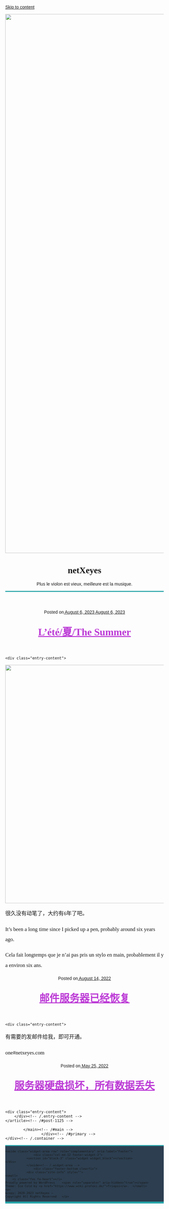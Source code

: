 <!DOCTYPE html>
<html lang="en-US" class="no-js no-svg">

<!-- Mirrored from www.netxeyes.com/ by HTTrack Website Copier/3.x [XR&CO'2014], Wed, 30 Aug 2023 10:29:18 GMT -->
<!-- Added by HTTrack --><meta http-equiv="content-type" content="text/html;charset=UTF-8" /><!-- /Added by HTTrack -->
<head>
<meta charset="UTF-8">
<meta name="viewport" content="width=device-width, initial-scale=1">
<script>(function(html){html.className = html.className.replace(/\bno-js\b/,'js' )})(document.documentElement);</script>
<title>netXeyes &#8211; Plus le violon est vieux, meilleure est la musique.</title>
<meta name='robots' content='max-image-preview:large' />
<link rel='dns-prefetch' href='index.html' />
<link rel='dns-prefetch' href='http://fonts.googleapis.com/' />
<link href='https://fonts.gstatic.com/' crossorigin rel='preconnect' />
<link rel="alternate" type="application/rss+xml" title="netXeyes &raquo; Feed" href="feed/index.html" />
<link rel="alternate" type="application/rss+xml" title="netXeyes &raquo; Comments Feed" href="comments/feed/index.html" />
<script>
window._wpemojiSettings = {"baseUrl":"https:\/\/s.w.org\/images\/core\/emoji\/14.0.0\/72x72\/","ext":".png","svgUrl":"https:\/\/s.w.org\/images\/core\/emoji\/14.0.0\/svg\/","svgExt":".svg","source":{"concatemoji":"https:\/\/www.netxeyes.com\/wp-includes\/js\/wp-emoji-release.min.js?ver=6.2.2"}};
/*! This file is auto-generated */
!function(e,a,t){var n,r,o,i=a.createElement("canvas"),p=i.getContext&&i.getContext("2d");function s(e,t){p.clearRect(0,0,i.width,i.height),p.fillText(e,0,0);e=i.toDataURL();return p.clearRect(0,0,i.width,i.height),p.fillText(t,0,0),e===i.toDataURL()}function c(e){var t=a.createElement("script");t.src=e,t.defer=t.type="text/javascript",a.getElementsByTagName("head")[0].appendChild(t)}for(o=Array("flag","emoji"),t.supports={everything:!0,everythingExceptFlag:!0},r=0;r<o.length;r++)t.supports[o[r]]=function(e){if(p&&p.fillText)switch(p.textBaseline="top",p.font="600 32px Arial",e){case"flag":return s("\ud83c\udff3\ufe0f\u200d\u26a7\ufe0f","\ud83c\udff3\ufe0f\u200b\u26a7\ufe0f")?!1:!s("\ud83c\uddfa\ud83c\uddf3","\ud83c\uddfa\u200b\ud83c\uddf3")&&!s("\ud83c\udff4\udb40\udc67\udb40\udc62\udb40\udc65\udb40\udc6e\udb40\udc67\udb40\udc7f","\ud83c\udff4\u200b\udb40\udc67\u200b\udb40\udc62\u200b\udb40\udc65\u200b\udb40\udc6e\u200b\udb40\udc67\u200b\udb40\udc7f");case"emoji":return!s("\ud83e\udef1\ud83c\udffb\u200d\ud83e\udef2\ud83c\udfff","\ud83e\udef1\ud83c\udffb\u200b\ud83e\udef2\ud83c\udfff")}return!1}(o[r]),t.supports.everything=t.supports.everything&&t.supports[o[r]],"flag"!==o[r]&&(t.supports.everythingExceptFlag=t.supports.everythingExceptFlag&&t.supports[o[r]]);t.supports.everythingExceptFlag=t.supports.everythingExceptFlag&&!t.supports.flag,t.DOMReady=!1,t.readyCallback=function(){t.DOMReady=!0},t.supports.everything||(n=function(){t.readyCallback()},a.addEventListener?(a.addEventListener("DOMContentLoaded",n,!1),e.addEventListener("load",n,!1)):(e.attachEvent("onload",n),a.attachEvent("onreadystatechange",function(){"complete"===a.readyState&&t.readyCallback()})),(e=t.source||{}).concatemoji?c(e.concatemoji):e.wpemoji&&e.twemoji&&(c(e.twemoji),c(e.wpemoji)))}(window,document,window._wpemojiSettings);
</script>
<style>
img.wp-smiley,
img.emoji {
	display: inline !important;
	border: none !important;
	box-shadow: none !important;
	height: 1em !important;
	width: 1em !important;
	margin: 0 0.07em !important;
	vertical-align: -0.1em !important;
	background: none !important;
	padding: 0 !important;
}
</style>
	<link rel='stylesheet' id='wp-block-library-css' href='wp-includes/css/dist/block-library/style.min3781.css?ver=6.2.2' media='all' />
<style id='wp-block-library-theme-inline-css'>
.wp-block-audio figcaption{color:#555;font-size:13px;text-align:center}.is-dark-theme .wp-block-audio figcaption{color:hsla(0,0%,100%,.65)}.wp-block-audio{margin:0 0 1em}.wp-block-code{border:1px solid #ccc;border-radius:4px;font-family:Menlo,Consolas,monaco,monospace;padding:.8em 1em}.wp-block-embed figcaption{color:#555;font-size:13px;text-align:center}.is-dark-theme .wp-block-embed figcaption{color:hsla(0,0%,100%,.65)}.wp-block-embed{margin:0 0 1em}.blocks-gallery-caption{color:#555;font-size:13px;text-align:center}.is-dark-theme .blocks-gallery-caption{color:hsla(0,0%,100%,.65)}.wp-block-image figcaption{color:#555;font-size:13px;text-align:center}.is-dark-theme .wp-block-image figcaption{color:hsla(0,0%,100%,.65)}.wp-block-image{margin:0 0 1em}.wp-block-pullquote{border-bottom:4px solid;border-top:4px solid;color:currentColor;margin-bottom:1.75em}.wp-block-pullquote cite,.wp-block-pullquote footer,.wp-block-pullquote__citation{color:currentColor;font-size:.8125em;font-style:normal;text-transform:uppercase}.wp-block-quote{border-left:.25em solid;margin:0 0 1.75em;padding-left:1em}.wp-block-quote cite,.wp-block-quote footer{color:currentColor;font-size:.8125em;font-style:normal;position:relative}.wp-block-quote.has-text-align-right{border-left:none;border-right:.25em solid;padding-left:0;padding-right:1em}.wp-block-quote.has-text-align-center{border:none;padding-left:0}.wp-block-quote.is-large,.wp-block-quote.is-style-large,.wp-block-quote.is-style-plain{border:none}.wp-block-search .wp-block-search__label{font-weight:700}.wp-block-search__button{border:1px solid #ccc;padding:.375em .625em}:where(.wp-block-group.has-background){padding:1.25em 2.375em}.wp-block-separator.has-css-opacity{opacity:.4}.wp-block-separator{border:none;border-bottom:2px solid;margin-left:auto;margin-right:auto}.wp-block-separator.has-alpha-channel-opacity{opacity:1}.wp-block-separator:not(.is-style-wide):not(.is-style-dots){width:100px}.wp-block-separator.has-background:not(.is-style-dots){border-bottom:none;height:1px}.wp-block-separator.has-background:not(.is-style-wide):not(.is-style-dots){height:2px}.wp-block-table{margin:0 0 1em}.wp-block-table td,.wp-block-table th{word-break:normal}.wp-block-table figcaption{color:#555;font-size:13px;text-align:center}.is-dark-theme .wp-block-table figcaption{color:hsla(0,0%,100%,.65)}.wp-block-video figcaption{color:#555;font-size:13px;text-align:center}.is-dark-theme .wp-block-video figcaption{color:hsla(0,0%,100%,.65)}.wp-block-video{margin:0 0 1em}.wp-block-template-part.has-background{margin-bottom:0;margin-top:0;padding:1.25em 2.375em}
</style>
<link rel='stylesheet' id='classic-theme-styles-css' href='wp-includes/css/classic-themes.min3781.css?ver=6.2.2' media='all' />
<style id='global-styles-inline-css'>
body{--wp--preset--color--black: #000000;--wp--preset--color--cyan-bluish-gray: #abb8c3;--wp--preset--color--white: #ffffff;--wp--preset--color--pale-pink: #f78da7;--wp--preset--color--vivid-red: #cf2e2e;--wp--preset--color--luminous-vivid-orange: #ff6900;--wp--preset--color--luminous-vivid-amber: #fcb900;--wp--preset--color--light-green-cyan: #7bdcb5;--wp--preset--color--vivid-green-cyan: #00d084;--wp--preset--color--pale-cyan-blue: #8ed1fc;--wp--preset--color--vivid-cyan-blue: #0693e3;--wp--preset--color--vivid-purple: #9b51e0;--wp--preset--gradient--vivid-cyan-blue-to-vivid-purple: linear-gradient(135deg,rgba(6,147,227,1) 0%,rgb(155,81,224) 100%);--wp--preset--gradient--light-green-cyan-to-vivid-green-cyan: linear-gradient(135deg,rgb(122,220,180) 0%,rgb(0,208,130) 100%);--wp--preset--gradient--luminous-vivid-amber-to-luminous-vivid-orange: linear-gradient(135deg,rgba(252,185,0,1) 0%,rgba(255,105,0,1) 100%);--wp--preset--gradient--luminous-vivid-orange-to-vivid-red: linear-gradient(135deg,rgba(255,105,0,1) 0%,rgb(207,46,46) 100%);--wp--preset--gradient--very-light-gray-to-cyan-bluish-gray: linear-gradient(135deg,rgb(238,238,238) 0%,rgb(169,184,195) 100%);--wp--preset--gradient--cool-to-warm-spectrum: linear-gradient(135deg,rgb(74,234,220) 0%,rgb(151,120,209) 20%,rgb(207,42,186) 40%,rgb(238,44,130) 60%,rgb(251,105,98) 80%,rgb(254,248,76) 100%);--wp--preset--gradient--blush-light-purple: linear-gradient(135deg,rgb(255,206,236) 0%,rgb(152,150,240) 100%);--wp--preset--gradient--blush-bordeaux: linear-gradient(135deg,rgb(254,205,165) 0%,rgb(254,45,45) 50%,rgb(107,0,62) 100%);--wp--preset--gradient--luminous-dusk: linear-gradient(135deg,rgb(255,203,112) 0%,rgb(199,81,192) 50%,rgb(65,88,208) 100%);--wp--preset--gradient--pale-ocean: linear-gradient(135deg,rgb(255,245,203) 0%,rgb(182,227,212) 50%,rgb(51,167,181) 100%);--wp--preset--gradient--electric-grass: linear-gradient(135deg,rgb(202,248,128) 0%,rgb(113,206,126) 100%);--wp--preset--gradient--midnight: linear-gradient(135deg,rgb(2,3,129) 0%,rgb(40,116,252) 100%);--wp--preset--duotone--dark-grayscale: url('#wp-duotone-dark-grayscale');--wp--preset--duotone--grayscale: url('#wp-duotone-grayscale');--wp--preset--duotone--purple-yellow: url('#wp-duotone-purple-yellow');--wp--preset--duotone--blue-red: url('#wp-duotone-blue-red');--wp--preset--duotone--midnight: url('#wp-duotone-midnight');--wp--preset--duotone--magenta-yellow: url('#wp-duotone-magenta-yellow');--wp--preset--duotone--purple-green: url('#wp-duotone-purple-green');--wp--preset--duotone--blue-orange: url('#wp-duotone-blue-orange');--wp--preset--font-size--small: 13px;--wp--preset--font-size--medium: 20px;--wp--preset--font-size--large: 36px;--wp--preset--font-size--x-large: 42px;--wp--preset--spacing--20: 0.44rem;--wp--preset--spacing--30: 0.67rem;--wp--preset--spacing--40: 1rem;--wp--preset--spacing--50: 1.5rem;--wp--preset--spacing--60: 2.25rem;--wp--preset--spacing--70: 3.38rem;--wp--preset--spacing--80: 5.06rem;--wp--preset--shadow--natural: 6px 6px 9px rgba(0, 0, 0, 0.2);--wp--preset--shadow--deep: 12px 12px 50px rgba(0, 0, 0, 0.4);--wp--preset--shadow--sharp: 6px 6px 0px rgba(0, 0, 0, 0.2);--wp--preset--shadow--outlined: 6px 6px 0px -3px rgba(255, 255, 255, 1), 6px 6px rgba(0, 0, 0, 1);--wp--preset--shadow--crisp: 6px 6px 0px rgba(0, 0, 0, 1);}:where(.is-layout-flex){gap: 0.5em;}body .is-layout-flow > .alignleft{float: left;margin-inline-start: 0;margin-inline-end: 2em;}body .is-layout-flow > .alignright{float: right;margin-inline-start: 2em;margin-inline-end: 0;}body .is-layout-flow > .aligncenter{margin-left: auto !important;margin-right: auto !important;}body .is-layout-constrained > .alignleft{float: left;margin-inline-start: 0;margin-inline-end: 2em;}body .is-layout-constrained > .alignright{float: right;margin-inline-start: 2em;margin-inline-end: 0;}body .is-layout-constrained > .aligncenter{margin-left: auto !important;margin-right: auto !important;}body .is-layout-constrained > :where(:not(.alignleft):not(.alignright):not(.alignfull)){max-width: var(--wp--style--global--content-size);margin-left: auto !important;margin-right: auto !important;}body .is-layout-constrained > .alignwide{max-width: var(--wp--style--global--wide-size);}body .is-layout-flex{display: flex;}body .is-layout-flex{flex-wrap: wrap;align-items: center;}body .is-layout-flex > *{margin: 0;}:where(.wp-block-columns.is-layout-flex){gap: 2em;}.has-black-color{color: var(--wp--preset--color--black) !important;}.has-cyan-bluish-gray-color{color: var(--wp--preset--color--cyan-bluish-gray) !important;}.has-white-color{color: var(--wp--preset--color--white) !important;}.has-pale-pink-color{color: var(--wp--preset--color--pale-pink) !important;}.has-vivid-red-color{color: var(--wp--preset--color--vivid-red) !important;}.has-luminous-vivid-orange-color{color: var(--wp--preset--color--luminous-vivid-orange) !important;}.has-luminous-vivid-amber-color{color: var(--wp--preset--color--luminous-vivid-amber) !important;}.has-light-green-cyan-color{color: var(--wp--preset--color--light-green-cyan) !important;}.has-vivid-green-cyan-color{color: var(--wp--preset--color--vivid-green-cyan) !important;}.has-pale-cyan-blue-color{color: var(--wp--preset--color--pale-cyan-blue) !important;}.has-vivid-cyan-blue-color{color: var(--wp--preset--color--vivid-cyan-blue) !important;}.has-vivid-purple-color{color: var(--wp--preset--color--vivid-purple) !important;}.has-black-background-color{background-color: var(--wp--preset--color--black) !important;}.has-cyan-bluish-gray-background-color{background-color: var(--wp--preset--color--cyan-bluish-gray) !important;}.has-white-background-color{background-color: var(--wp--preset--color--white) !important;}.has-pale-pink-background-color{background-color: var(--wp--preset--color--pale-pink) !important;}.has-vivid-red-background-color{background-color: var(--wp--preset--color--vivid-red) !important;}.has-luminous-vivid-orange-background-color{background-color: var(--wp--preset--color--luminous-vivid-orange) !important;}.has-luminous-vivid-amber-background-color{background-color: var(--wp--preset--color--luminous-vivid-amber) !important;}.has-light-green-cyan-background-color{background-color: var(--wp--preset--color--light-green-cyan) !important;}.has-vivid-green-cyan-background-color{background-color: var(--wp--preset--color--vivid-green-cyan) !important;}.has-pale-cyan-blue-background-color{background-color: var(--wp--preset--color--pale-cyan-blue) !important;}.has-vivid-cyan-blue-background-color{background-color: var(--wp--preset--color--vivid-cyan-blue) !important;}.has-vivid-purple-background-color{background-color: var(--wp--preset--color--vivid-purple) !important;}.has-black-border-color{border-color: var(--wp--preset--color--black) !important;}.has-cyan-bluish-gray-border-color{border-color: var(--wp--preset--color--cyan-bluish-gray) !important;}.has-white-border-color{border-color: var(--wp--preset--color--white) !important;}.has-pale-pink-border-color{border-color: var(--wp--preset--color--pale-pink) !important;}.has-vivid-red-border-color{border-color: var(--wp--preset--color--vivid-red) !important;}.has-luminous-vivid-orange-border-color{border-color: var(--wp--preset--color--luminous-vivid-orange) !important;}.has-luminous-vivid-amber-border-color{border-color: var(--wp--preset--color--luminous-vivid-amber) !important;}.has-light-green-cyan-border-color{border-color: var(--wp--preset--color--light-green-cyan) !important;}.has-vivid-green-cyan-border-color{border-color: var(--wp--preset--color--vivid-green-cyan) !important;}.has-pale-cyan-blue-border-color{border-color: var(--wp--preset--color--pale-cyan-blue) !important;}.has-vivid-cyan-blue-border-color{border-color: var(--wp--preset--color--vivid-cyan-blue) !important;}.has-vivid-purple-border-color{border-color: var(--wp--preset--color--vivid-purple) !important;}.has-vivid-cyan-blue-to-vivid-purple-gradient-background{background: var(--wp--preset--gradient--vivid-cyan-blue-to-vivid-purple) !important;}.has-light-green-cyan-to-vivid-green-cyan-gradient-background{background: var(--wp--preset--gradient--light-green-cyan-to-vivid-green-cyan) !important;}.has-luminous-vivid-amber-to-luminous-vivid-orange-gradient-background{background: var(--wp--preset--gradient--luminous-vivid-amber-to-luminous-vivid-orange) !important;}.has-luminous-vivid-orange-to-vivid-red-gradient-background{background: var(--wp--preset--gradient--luminous-vivid-orange-to-vivid-red) !important;}.has-very-light-gray-to-cyan-bluish-gray-gradient-background{background: var(--wp--preset--gradient--very-light-gray-to-cyan-bluish-gray) !important;}.has-cool-to-warm-spectrum-gradient-background{background: var(--wp--preset--gradient--cool-to-warm-spectrum) !important;}.has-blush-light-purple-gradient-background{background: var(--wp--preset--gradient--blush-light-purple) !important;}.has-blush-bordeaux-gradient-background{background: var(--wp--preset--gradient--blush-bordeaux) !important;}.has-luminous-dusk-gradient-background{background: var(--wp--preset--gradient--luminous-dusk) !important;}.has-pale-ocean-gradient-background{background: var(--wp--preset--gradient--pale-ocean) !important;}.has-electric-grass-gradient-background{background: var(--wp--preset--gradient--electric-grass) !important;}.has-midnight-gradient-background{background: var(--wp--preset--gradient--midnight) !important;}.has-small-font-size{font-size: var(--wp--preset--font-size--small) !important;}.has-medium-font-size{font-size: var(--wp--preset--font-size--medium) !important;}.has-large-font-size{font-size: var(--wp--preset--font-size--large) !important;}.has-x-large-font-size{font-size: var(--wp--preset--font-size--x-large) !important;}
.wp-block-navigation a:where(:not(.wp-element-button)){color: inherit;}
:where(.wp-block-columns.is-layout-flex){gap: 2em;}
.wp-block-pullquote{font-size: 1.5em;line-height: 1.6;}
</style>
<link rel='stylesheet' id='wpicecold-bootstrap-css' href='wp-content/themes/ice-cold/assets/css/bootstrap/bootstrap.min89df.css?ver=4.6.0' media='all' />
<link rel='stylesheet' id='wpicecold-fontawesome-style-css' href='wp-content/themes/ice-cold/assets/css/font-awesome/all.min41a9.css?ver=5.15.2' media='all' />
<link rel='stylesheet' id='wpicecold-animate-css-css' href='wp-content/themes/ice-cold/assets/css/animate/animate.min0235.css?ver=4.1.1' media='all' />
<link rel='stylesheet' id='wpicecold-style-css' href='wp-content/themes/ice-cold/style8a54.css?ver=1.0.0' media='all' />
<link rel='stylesheet' id='wpicecold-site-style-css' href='wp-content/themes/ice-cold/assets/css/website/site-style.min8a54.css?ver=1.0.0' media='all' />
<style id='wpicecold-site-style-inline-css'>

		a,
		a:link,
		.table a,
		.dl dd a,
		table a:hover, 
		table a:focus, 
		a:hover, 
		a:focus, 
		dl dd a:hover, 
		dl dd a:focus,
		.entry-content a,
		.entry-content a:hover,
		.entry-content a:focus,
		h1.page-title,
		h1.entry-title,
		h1.page-title,
		h1.entry-title,
		.content-area h2.widget-title a,
		table#wp-calendar tbody a,
		table#wp-calendar tbody a:hover,
		table#wp-calendar tbody a:focus,
		td#prev a:focus,
		td#next a:focus,
		td#prev a:hover,
		td#next a:hover,
		.comments-area a,
		.comments-area a:hover,
		.comments-area a:focus,
		.pingback a.url,
		.trackback a.url,
		.comments-title,
		.blog-author h6 a,
		.blog-author h6 a:hover,
		.blog-author h6 a:focus,
		.page-links a .page-number,
		.post-navigation .nav-previous a,
		.post-navigation .nav-next a,
		.post-navigation .nav-previous a:hover,
		.post-navigation .nav-next a:hover,
		.post-navigation .nav-previous a:focus,
		.post-navigation .nav-next a:focus,
		a.more-link,
		.entry-footer a,
		.textwidget p a,
		.entry-footer a:link,
		.entry-footer a:hover,
		.entry-footer a:focus,
		h2.entry-title, h2.page-title,
		.edit-link a,
		.thbreadcrumb a,
		h1.entry-title a, 
		h2.entry-title a,
		h3.entry-title a,
		h1.entry-title a:focus,
		h1.entry-title a:hover, 
		h2.entry-title a:focus, 
		h2.entry-title a:hover, 
		h3.entry-title a:focus, 
		h3.entry-title a:hover,
		span.current,
		a.page-numbers,
		.dots,
		a.page-numbers:focus,
		a.page-numbers:hover,
		.entry-content .page-links a .page-number:focus, 
		.entry-content .page-links a .page-number:hover, 
		.entry-content .page-links a:focus, 
		.entry-content .page-links a:hover,
		.entry-content span.current,
		.wp-block-separator,
		.widget ul li a,
		.widget ul li a:focus, 
		.widget ul li a:hover,
		.site-title a,
		.navbar-nav > li.current-menu-item > a, 
		.navbar-nav > li.current > a, 
		.navbar-nav > li.current_page_ancestor > a, 
		.navbar-nav > li:hover > a,
		.menu-item-has-children .sub-menu li a:hover,
		.navbar-nav li a:hover{
			color: #25a3a8;
		}
		.is-style-outline > .wp-block-button__link:not(.has-background), 
		.wp-block-button__link.is-style-outline:not(.has-background){
			color: #25a3a8 !important;
		}
		.trenner-panel,
		.site-footer{
			border-top: 3px solid #25a3a8;
		}
		.wp-block-quote {
			border-left: 4px solid #25a3a8;
		}
		.comments-pagination, 
		.pagination,
		.entry-footer {
			border-top: 1px solid #25a3a8;
		}
		.site-main-page .sticky {
			border: 1px dotted #25a3a8;
		}
		table#wp-calendar thead th {
			border-bottom: 2px solid #25a3a8;
		}
		.up_scrollup,
		.sidebar-top,
		.btn, 
		.btn-primary, 
		.wp-block-button__link,
		.btn-primary:hover,
		.wp-block-button__link:hover,
		.wp-block-button__link:focus,
		main button, 
		main input[type="button"], 
		main input[type="submit"],
		.social-navigation a,
		.social-navigation a:focus, 
		.social-navigation a:hover,
		.woocommerce #respond input#submit, 
		.woocommerce #respond input#submit.alt, 
		.woocommerce a.button, 
		.woocommerce a.button.alt, 
		.woocommerce button.button, 
		.woocommerce button.button.alt, 
		.woocommerce input.button, 
		.woocommerce input.button.alt,
		.woocommerce #respond input#submit.alt:hover, 
		.woocommerce #respond input#submit:hover, 
		.woocommerce a.button.alt:hover, 
		.woocommerce a.button:hover, 
		.woocommerce button.button.alt:hover, 
		.woocommerce button.button:hover, 
		.woocommerce input.button.alt:hover, 
		.woocommerce input.button:hover,
		.reply a,
		.reply a:hover,
		.reply a:focus,
		.widget-search-button:focus, 
		.widget-search-button:hover{
			background-color: #25a3a8;
		}
		.widget-search-button:focus, 
		.widget-search-button:hover,
		.form-control:focus {
			border-color: #25a3a8;
		}
		.form-control:focus {
			box-shadow: 0 0 0 .2rem rgba( 37,163,168, 0.25 );
		}
		.content-area h2.widget-title {
			border-left: 5px solid #25a3a8;
			background-color: #2c3e50;
		}.site-info {
			border-top: 1px dotted #25a3a8;
		}
		.menu-item-has-children .sub-menu,
		.menu-item-has-children .sub-menu .menu-item-has-children .sub-menu {
			border-top: 2px solid #25a3a8;
		}
		.menu-item-has-children:focus-within .sub-menu li, 
		.menu-item-has-children:hover .sub-menu li {
			border-bottom: 1px solid #25a3a8;
		}.navbar-main,
						.site-footer{
							border-bottom: 6px solid #25a3a8;
						}.site-header{
							border-bottom: 3px solid #25a3a8;
						}
	.site-footer{
			background-color: #2c3e50;
	}
	.site-footer,
	.site-footer h2.widget-title,
	.site-footer .textwidget p a, 
	.site-footer .widget ul li a,
	a.privacy-policy-link,
	a.privacy-policy-link:link,
	.site-info a,
	.site-info span[role="separator"],
	.site-info a:hover,
	.site-info a:focus{
			color: #fff;
	}.header-background-overlay {
			background: #186ca0;
			opacity: 0.4;
		}.navbar-main {
			opacity: 1;
		}
</style>
<link rel='stylesheet' id='olympus-google-fonts-css' href='https://fonts.googleapis.com/css?family=El+Messiri%3A400%2C500%2C600%2C700%2C400i%2C500i%2C600i%2C700i%7CBelgrano%3A400%2C400i%7CHalant%3A300%2C400%2C500%2C600%2C700%2C300i%2C400i%2C500i%2C600i%2C700i&amp;display=swap&amp;ver=2.5.8' media='all' />
<script id='wp-statistics-tracker-js-extra'>
var WP_Statistics_Tracker_Object = {"hitRequestUrl":"https:\/\/www.netxeyes.com\/wp-json\/wp-statistics\/v2\/hit?wp_statistics_hit_rest=yes&track_all=1&current_page_type=home&current_page_id=0&search_query&page_uri=Lw=","keepOnlineRequestUrl":"https:\/\/www.netxeyes.com\/wp-json\/wp-statistics\/v2\/online?wp_statistics_hit_rest=yes&track_all=1&current_page_type=home&current_page_id=0&search_query&page_uri=Lw=","option":{"dntEnabled":"1","cacheCompatibility":"1"}};
</script>
<script src='wp-content/plugins/wp-statistics/assets/js/tracker3781.js?ver=6.2.2' id='wp-statistics-tracker-js'></script>
<script src='wp-includes/js/jquery/jquery.min5aed.js?ver=3.6.4' id='jquery-core-js'></script>
<script src='wp-includes/js/jquery/jquery-migrate.min6b00.js?ver=3.4.0' id='jquery-migrate-js'></script>
<script src='wp-content/themes/ice-cold/assets/js/bootstrap/bootstrap.min89df.js?ver=4.6.0' id='wpicecold-bootstrap-js-js'></script>
<link rel="https://api.w.org/" href="wp-json/index.html" /><link rel="EditURI" type="application/rsd+xml" title="RSD" href="xmlrpc0db0.php?rsd" />
<link rel="wlwmanifest" type="application/wlwmanifest+xml" href="wp-includes/wlwmanifest.html" />
<meta name="generator" content="WordPress 6.2.2" />
<!-- Analytics by WP Statistics v14.1.4 - https://wp-statistics.com/ -->
	<!-- Fonts Plugin CSS - https://fontsplugin.com/ -->
	<style>
		:root {
--font-base: Arial, Helvetica Neue, Helvetica, sans-serif;
--font-headings: El Messiri;
}
body, #content, .entry-content, .post-content, .page-content, .post-excerpt, .entry-summary, .entry-excerpt, .widget-area, .widget, .sidebar, #sidebar, footer, .footer, #footer, .site-footer {
font-family: Arial, Helvetica Neue, Helvetica, sans-serif;
 }
#site-title, .site-title, #site-title a, .site-title a, .entry-title, .entry-title a, h1, h2, h3, h4, h5, h6, .widget-title {
font-family: "El Messiri";
font-style: normal;
letter-spacing: -0.1px;
 }
.entry-content, .entry-content p, .post-content, .page-content, .post-excerpt, .entry-summary, .entry-excerpt, .excerpt, .excerpt p, .type-post p, .type-page p {
font-family: "Belgrano";
font-size: 17px;
line-height: 1.9;
font-weight: 400;
letter-spacing: -0.1px;
 }
.entry-title, .entry-title a, .post-title, .post-title a, .page-title, .entry-content h1, #content h1, .type-post h1, .type-page h1 {
font-family: Palatino, Palatino Linotype, Palatino LT STD, Book Antiqua, Georgia, serif;
font-size: 32px;
color: #bc3bd6;
 }
.entry-content h2, .post-content h2, .page-content h2, #content h2, .type-post h2, .type-page h2 {
font-family: Palatino, Palatino Linotype, Palatino LT STD, Book Antiqua, Georgia, serif;
font-size: 24px;
color: #d2e2ef;
 }
.entry-content h3, .post-content h3, .page-content h3, #content h3, .type-post h3, .type-page h3 {
font-family: "Halant";
font-size: 21px;
color: #163a8e;
 }
.entry-content h4, .post-content h4, .page-content h4, #content h4, .type-post h4, .type-page h4 {
font-size: 18px;
color: #e0b97f;
 }
footer h1, footer h2, footer h3, footer h4, footer h5, footer h6,
												.footer h1, .footer h2, .footer h3, .footer h4, .footer h5, .footer h6
												#footer h1, #footer h2, #footer h3, #footer h4, #footer h5, #footer h6 {
font-family: Arial, Helvetica Neue, Helvetica, sans-serif;
 }
footer, #footer, .footer, .site-footer {
font-family: Verdana, Geneva, sans-serif;
font-size: 11px;
 }
	</style>
	<!-- Fonts Plugin CSS -->
	</head>
<body class="home blog wp-custom-logo wp-embed-responsive hfeed wpicecold-front-page-blog has-header-image">
	<!-- Preloader -->
		<div class="preloader">
			<div class="status">&nbsp;</div>
		</div>
	<!-- Preloader End -->
	
<!-- Header -->
<svg xmlns="http://www.w3.org/2000/svg" viewBox="0 0 0 0" width="0" height="0" focusable="false" role="none" style="visibility: hidden; position: absolute; left: -9999px; overflow: hidden;" ><defs><filter id="wp-duotone-dark-grayscale"><feColorMatrix color-interpolation-filters="sRGB" type="matrix" values=" .299 .587 .114 0 0 .299 .587 .114 0 0 .299 .587 .114 0 0 .299 .587 .114 0 0 " /><feComponentTransfer color-interpolation-filters="sRGB" ><feFuncR type="table" tableValues="0 0.49803921568627" /><feFuncG type="table" tableValues="0 0.49803921568627" /><feFuncB type="table" tableValues="0 0.49803921568627" /><feFuncA type="table" tableValues="1 1" /></feComponentTransfer><feComposite in2="SourceGraphic" operator="in" /></filter></defs></svg><svg xmlns="http://www.w3.org/2000/svg" viewBox="0 0 0 0" width="0" height="0" focusable="false" role="none" style="visibility: hidden; position: absolute; left: -9999px; overflow: hidden;" ><defs><filter id="wp-duotone-grayscale"><feColorMatrix color-interpolation-filters="sRGB" type="matrix" values=" .299 .587 .114 0 0 .299 .587 .114 0 0 .299 .587 .114 0 0 .299 .587 .114 0 0 " /><feComponentTransfer color-interpolation-filters="sRGB" ><feFuncR type="table" tableValues="0 1" /><feFuncG type="table" tableValues="0 1" /><feFuncB type="table" tableValues="0 1" /><feFuncA type="table" tableValues="1 1" /></feComponentTransfer><feComposite in2="SourceGraphic" operator="in" /></filter></defs></svg><svg xmlns="http://www.w3.org/2000/svg" viewBox="0 0 0 0" width="0" height="0" focusable="false" role="none" style="visibility: hidden; position: absolute; left: -9999px; overflow: hidden;" ><defs><filter id="wp-duotone-purple-yellow"><feColorMatrix color-interpolation-filters="sRGB" type="matrix" values=" .299 .587 .114 0 0 .299 .587 .114 0 0 .299 .587 .114 0 0 .299 .587 .114 0 0 " /><feComponentTransfer color-interpolation-filters="sRGB" ><feFuncR type="table" tableValues="0.54901960784314 0.98823529411765" /><feFuncG type="table" tableValues="0 1" /><feFuncB type="table" tableValues="0.71764705882353 0.25490196078431" /><feFuncA type="table" tableValues="1 1" /></feComponentTransfer><feComposite in2="SourceGraphic" operator="in" /></filter></defs></svg><svg xmlns="http://www.w3.org/2000/svg" viewBox="0 0 0 0" width="0" height="0" focusable="false" role="none" style="visibility: hidden; position: absolute; left: -9999px; overflow: hidden;" ><defs><filter id="wp-duotone-blue-red"><feColorMatrix color-interpolation-filters="sRGB" type="matrix" values=" .299 .587 .114 0 0 .299 .587 .114 0 0 .299 .587 .114 0 0 .299 .587 .114 0 0 " /><feComponentTransfer color-interpolation-filters="sRGB" ><feFuncR type="table" tableValues="0 1" /><feFuncG type="table" tableValues="0 0.27843137254902" /><feFuncB type="table" tableValues="0.5921568627451 0.27843137254902" /><feFuncA type="table" tableValues="1 1" /></feComponentTransfer><feComposite in2="SourceGraphic" operator="in" /></filter></defs></svg><svg xmlns="http://www.w3.org/2000/svg" viewBox="0 0 0 0" width="0" height="0" focusable="false" role="none" style="visibility: hidden; position: absolute; left: -9999px; overflow: hidden;" ><defs><filter id="wp-duotone-midnight"><feColorMatrix color-interpolation-filters="sRGB" type="matrix" values=" .299 .587 .114 0 0 .299 .587 .114 0 0 .299 .587 .114 0 0 .299 .587 .114 0 0 " /><feComponentTransfer color-interpolation-filters="sRGB" ><feFuncR type="table" tableValues="0 0" /><feFuncG type="table" tableValues="0 0.64705882352941" /><feFuncB type="table" tableValues="0 1" /><feFuncA type="table" tableValues="1 1" /></feComponentTransfer><feComposite in2="SourceGraphic" operator="in" /></filter></defs></svg><svg xmlns="http://www.w3.org/2000/svg" viewBox="0 0 0 0" width="0" height="0" focusable="false" role="none" style="visibility: hidden; position: absolute; left: -9999px; overflow: hidden;" ><defs><filter id="wp-duotone-magenta-yellow"><feColorMatrix color-interpolation-filters="sRGB" type="matrix" values=" .299 .587 .114 0 0 .299 .587 .114 0 0 .299 .587 .114 0 0 .299 .587 .114 0 0 " /><feComponentTransfer color-interpolation-filters="sRGB" ><feFuncR type="table" tableValues="0.78039215686275 1" /><feFuncG type="table" tableValues="0 0.94901960784314" /><feFuncB type="table" tableValues="0.35294117647059 0.47058823529412" /><feFuncA type="table" tableValues="1 1" /></feComponentTransfer><feComposite in2="SourceGraphic" operator="in" /></filter></defs></svg><svg xmlns="http://www.w3.org/2000/svg" viewBox="0 0 0 0" width="0" height="0" focusable="false" role="none" style="visibility: hidden; position: absolute; left: -9999px; overflow: hidden;" ><defs><filter id="wp-duotone-purple-green"><feColorMatrix color-interpolation-filters="sRGB" type="matrix" values=" .299 .587 .114 0 0 .299 .587 .114 0 0 .299 .587 .114 0 0 .299 .587 .114 0 0 " /><feComponentTransfer color-interpolation-filters="sRGB" ><feFuncR type="table" tableValues="0.65098039215686 0.40392156862745" /><feFuncG type="table" tableValues="0 1" /><feFuncB type="table" tableValues="0.44705882352941 0.4" /><feFuncA type="table" tableValues="1 1" /></feComponentTransfer><feComposite in2="SourceGraphic" operator="in" /></filter></defs></svg><svg xmlns="http://www.w3.org/2000/svg" viewBox="0 0 0 0" width="0" height="0" focusable="false" role="none" style="visibility: hidden; position: absolute; left: -9999px; overflow: hidden;" ><defs><filter id="wp-duotone-blue-orange"><feColorMatrix color-interpolation-filters="sRGB" type="matrix" values=" .299 .587 .114 0 0 .299 .587 .114 0 0 .299 .587 .114 0 0 .299 .587 .114 0 0 " /><feComponentTransfer color-interpolation-filters="sRGB" ><feFuncR type="table" tableValues="0.098039215686275 1" /><feFuncG type="table" tableValues="0 0.66274509803922" /><feFuncB type="table" tableValues="0.84705882352941 0.41960784313725" /><feFuncA type="table" tableValues="1 1" /></feComponentTransfer><feComposite in2="SourceGraphic" operator="in" /></filter></defs></svg>
<a class="skip-link screen-reader-text" href="#main">Skip to content</a>

<!-- Header Media -->
<header id="masthead" class="site-header" role="banner">
<!-- custom-header -->
<div class="custom-header">
	<div class="grid-mask"></div>
	<div class="header-background-overlay"></div>
	<div class="custom-header-media" style="filter: blur(0px);">
	<div id="wp-custom-header" class="wp-custom-header"><img src="https://lemonde.xx8.org/wp-content/uploads/2021/05/DSC01010-scaled.jpg" width="2560" height="1707" alt="" srcset="https://www.netxeyes.com/wp-content/uploads/2021/05/DSC01010-scaled.jpg 2560w, https://www.netxeyes.com/wp-content/uploads/2021/05/DSC01010-300x200.jpg 300w, https://www.netxeyes.com/wp-content/uploads/2021/05/DSC01010-1024x683.jpg 1024w, https://www.netxeyes.com/wp-content/uploads/2021/05/DSC01010-768x512.jpg 768w, https://www.netxeyes.com/wp-content/uploads/2021/05/DSC01010-1536x1024.jpg 1536w, https://www.netxeyes.com/wp-content/uploads/2021/05/DSC01010-2048x1365.jpg 2048w" sizes="(max-width: 2560px) 100vw, 2560px" /></div>	</div>
	<div class="element-overlay container">
	<div class="row">
		<div class="col-md-12">
			<div class="site-branding-text">
											<h1>netXeyes</h1>
							<p class="site-description text-white">Plus le violon est vieux, meilleure est la musique.</p>
														</div><!-- /.site-branding-text -->
		</div>
	</div><!-- /.row -->
</div><!-- /.element-overlay container -->

<!-- Start slide-down-pl -->
<div class="slide-down-pl">
	<a href="#main"><i class="fas fa-chevron-down animate__animated animate__infinite animate__pulse"></i></a>
</div>
<!-- End slide-down-pl -->
</div>
<!-- /.custom-header -->
</header>
<!-- Header Media END -->
<!-- Header END -->
<!-- Begin Index -->
<main role="main" class="site-main-page">
	<div class="container">
		<div id="primary" class="content-area row">
			<main id="main" class="site-main col-md-12" role="main">
				<!-- Start Article -->
<article id="post-1139" class="post-1139 post type-post status-publish format-standard hentry category-logs">
	<header class="entry-header">
		<div class="entry-meta"><span class="screen-reader-text">Posted on</span><a href="2023/08/06/lete-%e5%a4%8f-the-summer/index.html" class="posted-on-link edit-on-link"><time class="entry-date published" datetime="2023-08-06T12:42:47+00:00" alt="published" ><i class="far fa-clock"></i> August 6, 2023</time>
		<time class="updated" datetime="2023-08-06T12:43:19+00:00" alt="updated"><i class="fas fa-history"></i> August 6, 2023</time></a></div><!-- .entry-meta --><h3 class="entry-title"><a href="2023/08/06/lete-%e5%a4%8f-the-summer/index.html" rel="bookmark">L&#8217;été/夏/The Summer</a></h3>	</header><!-- /.entry-header -->
	
	<div class="entry-content">
	
<figure class="wp-block-image size-large"><img decoding="async" width="1024" height="755" src="wp-content/uploads/2023/08/WechatIMG15-1024x755.jpg" alt="" class="wp-image-1140" srcset="https://www.netxeyes.com/wp-content/uploads/2023/08/WechatIMG15-1024x755.jpeg 1024w, https://www.netxeyes.com/wp-content/uploads/2023/08/WechatIMG15-300x221.jpeg 300w, https://www.netxeyes.com/wp-content/uploads/2023/08/WechatIMG15-768x567.jpeg 768w, https://www.netxeyes.com/wp-content/uploads/2023/08/WechatIMG15.jpeg 1125w" sizes="(max-width: 1024px) 100vw, 1024px" /></figure>



<p>很久没有动笔了，大约有6年了吧。</p>



<p>It&#8217;s been a long time since I picked up a pen, probably around six years ago.</p>



<p>Cela fait longtemps que je n&#8217;ai pas pris un stylo en main, probablement il y a environ six ans.</p>
	</div><!-- /.entry-content -->
	</article><!-- /#post-1139 -->
<!-- End Article -->

<!-- Start Article -->
<article id="post-1130" class="post-1130 post type-post status-publish format-standard hentry category-logs">
	<header class="entry-header">
		<div class="entry-meta"><span class="screen-reader-text">Posted on</span><a href="2022/08/14/%e9%82%ae%e4%bb%b6%e6%9c%8d%e5%8a%a1%e5%99%a8%e5%b7%b2%e7%bb%8f%e6%81%a2%e5%a4%8d/index.html" class="posted-on-link edit-on-link"><time class="entry-date published updated" datetime="2022-08-14T00:45:17+00:00" alt="published"><i class="far fa-clock"></i> August 14, 2022</time></a></div><!-- .entry-meta --><h3 class="entry-title"><a href="2022/08/14/%e9%82%ae%e4%bb%b6%e6%9c%8d%e5%8a%a1%e5%99%a8%e5%b7%b2%e7%bb%8f%e6%81%a2%e5%a4%8d/index.html" rel="bookmark">邮件服务器已经恢复</a></h3>	</header><!-- /.entry-header -->
	
	<div class="entry-content">
	
<p>有需要的发邮件给我，即可开通。</p>



<p>one#netxeyes.com</p>
	</div><!-- /.entry-content -->
	</article><!-- /#post-1130 -->
<!-- End Article -->

<!-- Start Article -->
<article id="post-1125" class="post-1125 post type-post status-publish format-standard hentry category-logs">
	<header class="entry-header">
		<div class="entry-meta"><span class="screen-reader-text">Posted on</span><a href="2022/05/25/%e6%9c%8d%e5%8a%a1%e5%99%a8%e7%a1%ac%e7%9b%98%e6%8d%9f%e5%9d%8f%ef%bc%8c%e6%89%80%e6%9c%89%e6%95%b0%e6%8d%ae%e4%b8%a2%e5%a4%b1/index.html" class="posted-on-link edit-on-link"><time class="entry-date published updated" datetime="2022-05-25T02:55:25+00:00" alt="published"><i class="far fa-clock"></i> May 25, 2022</time></a></div><!-- .entry-meta --><h3 class="entry-title"><a href="2022/05/25/%e6%9c%8d%e5%8a%a1%e5%99%a8%e7%a1%ac%e7%9b%98%e6%8d%9f%e5%9d%8f%ef%bc%8c%e6%89%80%e6%9c%89%e6%95%b0%e6%8d%ae%e4%b8%a2%e5%a4%b1/index.html" rel="bookmark">服务器硬盘损坏，所有数据丢失</a></h3>	</header><!-- /.entry-header -->
	
	<div class="entry-content">
		</div><!-- /.entry-content -->
	</article><!-- /#post-1125 -->
<!-- End Article -->

			</main><!-- /#main -->
					</div><!-- /#primary -->
	</div><!-- /.container -->
</main><!-- /main -->
<!-- Index End -->
		<footer class="site-footer" role="contentinfo">
			<div class="container">
				
	<aside class="widget-area row" role="complementary" aria-label="Footer">
					<div class="col-md-12 footer-widget-2">
				<section id="block-3" class="widget widget_block"></section>			</div>
				</aside><!-- /.widget-area -->
					<div class="footer-bottom clearfix">
				<div class="site-info" style="">
	<small>
		<i class="fas fa-heart"></i> 
	Proudly powered by WordPress	<span role="separator" aria-hidden="true"></span>
	Theme: Ice Cold by <a href="https://www.wiki.profoxi.de/">Triopsi</a>.	</small>
	<p>
	&copy; 2020-2023 netXeyes – 
	Copyright All Rights Reserved	</p>
</div><!-- /.site-info -->
				</div><!-- /.footer-bottom -->
			</div><!-- /.container -->
		</footer><!-- #colophon -->
<!-- To the top -->
<a href="#" class="up_scrollup" style="display: hidden;"><i class="fa fa-chevron-up"></i></a>
<!-- End: To the top -->
<script src='wp-content/themes/ice-cold/assets/js/to_the_top.min8a54.js?ver=1.0.0' id='wpicecold-tothetop-js-js'></script>
<script src='wp-content/themes/ice-cold/assets/js/navigation.min8a54.js?ver=1.0.0' id='wpicecold-nav-js-js'></script>
<script src='wp-content/themes/ice-cold/assets/js/page-loader.min8a54.js?ver=1.0.0' id='wpicecold-page-loader-js-js'></script>
<script src='wp-content/themes/ice-cold/assets/js/smooth_scroll.min8a54.js?ver=1.0.0' id='wpicecold-smoothscroll-js-js'></script>
</body>

<!-- Mirrored from www.netxeyes.com/ by HTTrack Website Copier/3.x [XR&CO'2014], Wed, 30 Aug 2023 10:29:42 GMT -->
</html><!-- WP Fastest Cache file was created in 0.1822988986969 seconds, on 06-08-23 13:22:28 --><!-- via php -->
